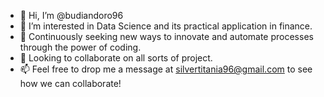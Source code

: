 - 👋 Hi, I’m @budiandoro96
- 👀 I’m interested in Data Science and its practical application in finance.
- 🌱 Continuously seeking new ways to innovate and automate processes through the power of coding.
- 💞️ Looking to collaborate on all sorts of project.
- 📫 Feel free to drop me a message at silvertitania96@gmail.com to see how we can collaborate!

<!---
budiandoro96/budiandoro96 is a ✨ special ✨ repository because its `README.md` (this file) appears on your GitHub profile.
You can click the Preview link to take a look at your changes.
--->
